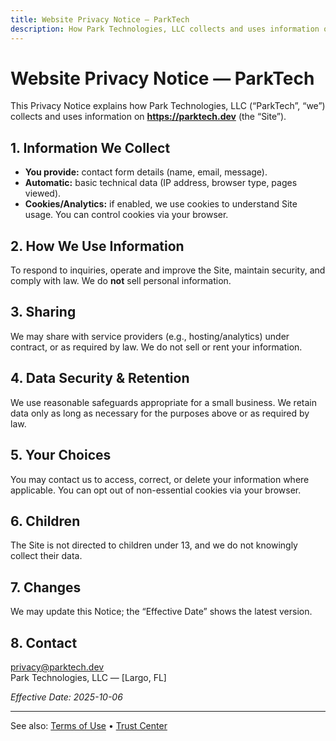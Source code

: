 ```yaml
---
title: Website Privacy Notice — ParkTech
description: How Park Technologies, LLC collects and uses information on parktech.dev.
---
```


# Website Privacy Notice — ParkTech

This Privacy Notice explains how Park Technologies, LLC (“ParkTech”, “we”) collects and uses information on **https://parktech.dev** (the “Site”).

## 1. Information We Collect
- **You provide:** contact form details (name, email, message).
- **Automatic:** basic technical data (IP address, browser type, pages viewed).
- **Cookies/Analytics:** if enabled, we use cookies to understand Site usage. You can control cookies via your browser.

## 2. How We Use Information
To respond to inquiries, operate and improve the Site, maintain security, and comply with law. We do **not** sell personal information.

## 3. Sharing
We may share with service providers (e.g., hosting/analytics) under contract, or as required by law. We do not sell or rent your information.

## 4. Data Security & Retention
We use reasonable safeguards appropriate for a small business. We retain data only as long as necessary for the purposes above or as required by law.

## 5. Your Choices
You may contact us to access, correct, or delete your information where applicable. You can opt out of non-essential cookies via your browser.

## 6. Children
The Site is not directed to children under 13, and we do not knowingly collect their data.

## 7. Changes
We may update this Notice; the “Effective Date” shows the latest version.

## 8. Contact
privacy@parktech.dev  
Park Technologies, LLC — [Largo, FL]

*Effective Date: 2025-10-06*

---

See also: [Terms of Use](/legal/terms/) • [Trust Center](/trust/)

